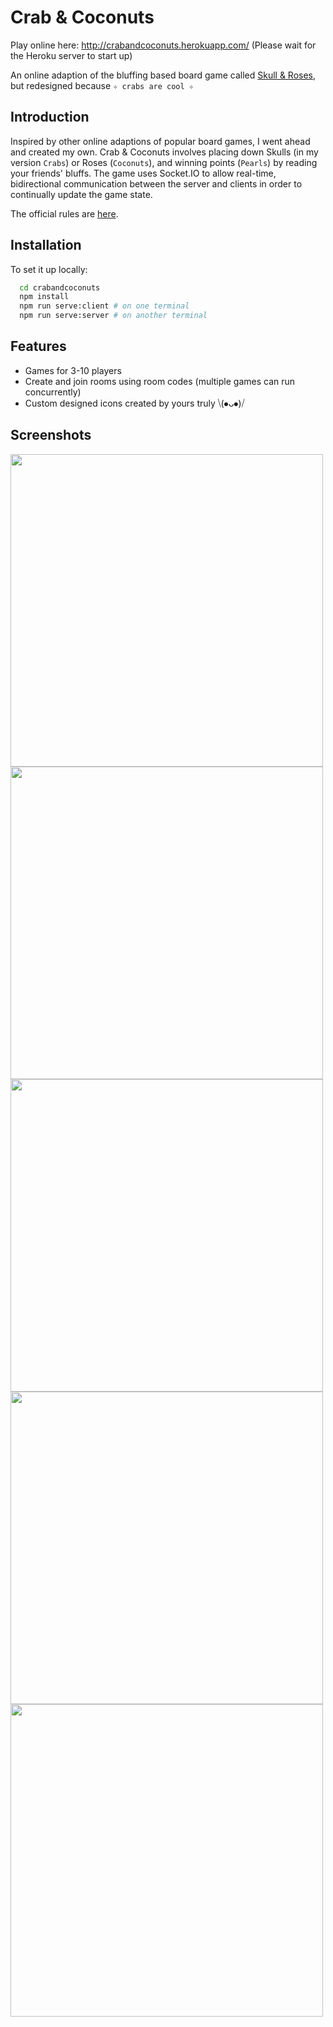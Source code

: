 # Crab & Coconuts

Play online here: http://crabandcoconuts.herokuapp.com/ (Please wait for the Heroku server to start up)

An online adaption of the bluffing based board game called [Skull & Roses](https://boardgamegeek.com/boardgame/92415/skull), but redesigned because `✧ crabs are cool ✧`

## Introduction

Inspired by other online adaptions of popular board games, I went ahead and created my own. Crab & Coconuts involves placing down Skulls (in my version `Crabs`) or Roses (`Coconuts`), and winning points (`Pearls`) by reading your friends' bluffs.
The game uses Socket.IO to allow real-time, bidirectional communication between the server and clients in order to continually update the game state.

The official rules are [here](http://www.skull-and-roses.com/pdf/Skull_rules_Us.pdf).

## Installation

To set it up locally:

```bash
  cd crabandcoconuts
  npm install
  npm run serve:client # on one terminal
  npm run serve:server # on another terminal
```

## Features

- Games for 3-10 players
- Create and join rooms using room codes (multiple games can run concurrently)
- Custom designed icons created by yours truly ⧹(⦁ᴗ⦁)⧸

## Screenshots

<img src="./public/screenshots/1.png " width="500" />
<img src="./public/screenshots/2.png " width="500" />
<img src="./public/screenshots/3.png " width="500" />
<img src="./public/screenshots/4.png " width="500" />
<img src="./public/screenshots/5.png " width="500" />
